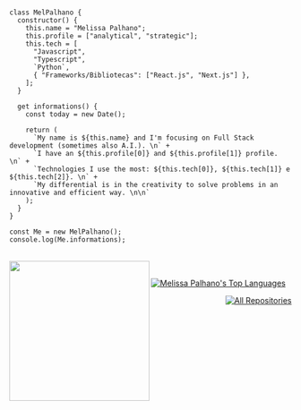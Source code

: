 <br />

```JS
class MelPalhano {
  constructor() {
    this.name = "Melissa Palhano";
    this.profile = ["analytical", "strategic"];
    this.tech = [
      "Javascript",
      "Typescript",
      `Python`,
      { "Frameworks/Bibliotecas": ["React.js", "Next.js"] },
    ];
  }

  get informations() {
    const today = new Date();

    return (
      `My name is ${this.name} and I'm focusing on Full Stack development (sometimes also A.I.). \n` +
      `I have an ${this.profile[0]} and ${this.profile[1]} profile. \n` +
      `Technologies I use the most: ${this.tech[0]}, ${this.tech[1]} e ${this.tech[2]}. \n` +
      `My differential is in the creativity to solve problems in an innovative and efficient way. \n\n`      
    );
  }
}

const Me = new MelPalhano();
console.log(Me.informations);
```
<br />

<div>
<img align='left' src="https://data.whicdn.com/images/237176020/original.gif" width="250">
  
<br />

<p align="left"><a href="https://github.com/melpalhano/github-readme-stats"><img alt="Melissa Palhano's Top Languages" src="https://github-readme-stats.vercel.app/api/top-langs/?username=melpalhano&langs_count=8&count_private=true&layout=compact&theme=react&hide_border=true&bg_color=0D1117" /></a>

<p align="right"><a href="https://github.com/melpalhano?tab=repositories"><img alt="All Repositories" title="All Repositories" src="https://custom-icon-badges.herokuapp.com/badge/-All%20Repos-2962FF?style=for-the-badge&logoColor=white&logo=repo"/></a>
</p>
</div>
